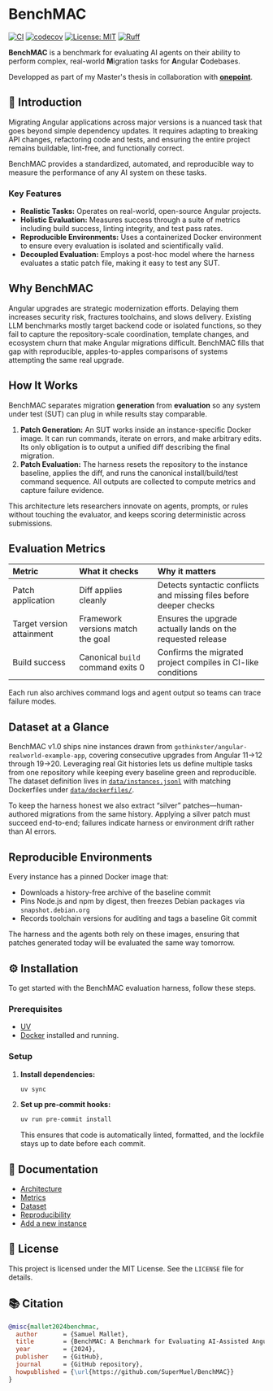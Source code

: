 # BenchMAC

[![CI](https://github.com/SuperMuel/BenchMAC/actions/workflows/ci.yml/badge.svg)](https://github.com/SuperMuel/BenchMAC/actions/workflows/ci.yml)
[![codecov](https://codecov.io/gh/SuperMuel/BenchMAC/branch/main/graph/badge.svg)](https://codecov.io/gh/SuperMuel/BenchMAC)
[![License: MIT](https://img.shields.io/badge/License-MIT-yellow.svg)](https://opensource.org/licenses/MIT)
[![Ruff](https://img.shields.io/endpoint?url=https://raw.githubusercontent.com/astral-sh/ruff/main/assets/badge/v2.json)](https://github.com/astral-sh/ruff)

**BenchMAC** is a benchmark for evaluating AI agents on their ability to perform complex, real-world **M**igration tasks for **A**ngular **C**odebases.

Developped as part of my Master's thesis in collaboration with **[onepoint](https://groupeonepoint.com/)**.

## 🚀 Introduction

Migrating Angular applications across major versions is a nuanced task that goes beyond simple dependency updates. It requires adapting to breaking API changes, refactoring code and tests, and ensuring the entire project remains buildable, lint-free, and functionally correct.

BenchMAC provides a standardized, automated, and reproducible way to measure the performance of any AI system on these tasks.

### Key Features

* **Realistic Tasks:** Operates on real-world, open-source Angular projects.
* **Holistic Evaluation:** Measures success through a suite of metrics including build success, linting integrity, and test pass rates.
* **Reproducible Environments:** Uses a containerized Docker environment to ensure every evaluation is isolated and scientifically valid.
* **Decoupled Evaluation:** Employs a post-hoc model where the harness evaluates a static patch file, making it easy to test any SUT.

## Why BenchMAC

Angular upgrades are strategic modernization efforts. Delaying them increases security risk, fractures toolchains, and slows delivery. Existing LLM benchmarks mostly target backend code or isolated functions, so they fail to capture the repository-scale coordination, template changes, and ecosystem churn that make Angular migrations difficult. BenchMAC fills that gap with reproducible, apples-to-apples comparisons of systems attempting the same real upgrade.

## How It Works

BenchMAC separates migration **generation** from **evaluation** so any system under test (SUT) can plug in while results stay comparable.

1. **Patch Generation:** An SUT works inside an instance-specific Docker image. It can run commands, iterate on errors, and make arbitrary edits. Its only obligation is to output a unified diff describing the final migration.
2. **Patch Evaluation:** The harness resets the repository to the instance baseline, applies the diff, and runs the canonical install/build/test command sequence. All outputs are collected to compute metrics and capture failure evidence.

This architecture lets researchers innovate on agents, prompts, or rules without touching the evaluator, and keeps scoring deterministic across submissions.

## Evaluation Metrics

| Metric | What it checks | Why it matters |
| :-- | :-- | :-- |
| Patch application | Diff applies cleanly | Detects syntactic conflicts and missing files before deeper checks |
| Target version attainment | Framework versions match the goal | Ensures the upgrade actually lands on the requested release |
| Build success | Canonical `build` command exits 0 | Confirms the migrated project compiles in CI-like conditions |

Each run also archives command logs and agent output so teams can trace failure modes.

## Dataset at a Glance

BenchMAC v1.0 ships nine instances drawn from `gothinkster/angular-realworld-example-app`, covering consecutive upgrades from Angular 11→12 through 19→20. Leveraging real Git histories lets us define multiple tasks from one repository while keeping every baseline green and reproducible. The dataset definition lives in [`data/instances.jsonl`](data/instances.jsonl) with matching Dockerfiles under [`data/dockerfiles/`](data/dockerfiles/).

To keep the harness honest we also extract “silver” patches—human-authored migrations from the same history. Applying a silver patch must succeed end-to-end; failures indicate harness or environment drift rather than AI errors.

## Reproducible Environments

Every instance has a pinned Docker image that:

* Downloads a history-free archive of the baseline commit
* Pins Node.js and npm by digest, then freezes Debian packages via `snapshot.debian.org`
* Records toolchain versions for auditing and tags a baseline Git commit

The harness and the agents both rely on these images, ensuring that patches generated today will be evaluated the same way tomorrow.

## ⚙️ Installation

To get started with the BenchMAC evaluation harness, follow these steps.

### Prerequisites

*   [UV](https://docs.astral.sh/uv/)
*   [Docker](https://docs.docker.com/get-docker/) installed and running.

### Setup

1.  **Install dependencies:**
    ```bash
    uv sync
    ```

2.  **Set up pre-commit hooks:**
    ```bash
    uv run pre-commit install
    ```
    
    This ensures that code is automatically linted, formatted, and the lockfile stays up to date before each commit.

## 📘 Documentation

- [Architecture](docs/architecture.md)
- [Metrics](docs/metrics.md)
- [Dataset](docs/dataset.md)
- [Reproducibility](docs/reproducibility.md)
- [Add a new instance](docs/add-new-instance.md)

## 📄 License

This project is licensed under the MIT License. See the `LICENSE` file for details.

## 📚 Citation


```bibtex
@misc{mallet2024benchmac,
  author       = {Samuel Mallet},
  title        = {BenchMAC: A Benchmark for Evaluating AI-Assisted Angular Version Migration},
  year         = {2024},
  publisher    = {GitHub},
  journal      = {GitHub repository},
  howpublished = {\url{https://github.com/SuperMuel/BenchMAC}}
}
```

